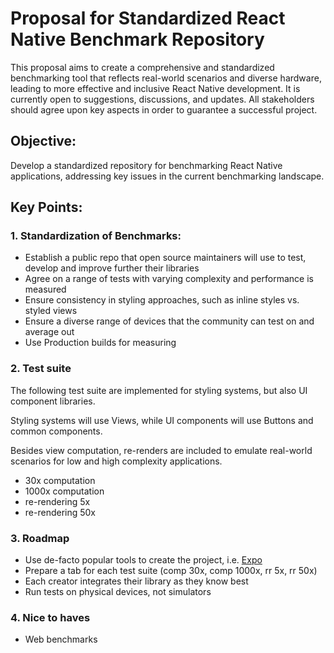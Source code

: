 # Proposal for Standardized React Native Benchmark Repository

This proposal aims to create a comprehensive and standardized benchmarking tool that reflects real-world scenarios and diverse hardware, leading to more effective and inclusive React Native development.
It is currently open to suggestions, discussions, and updates. All stakeholders should agree upon key aspects in order to guarantee a successful project.

## Objective:

Develop a standardized repository for benchmarking React Native applications, addressing key issues in the current benchmarking landscape.

## Key Points:

### 1. Standardization of Benchmarks:

- Establish a public repo that open source maintainers will use to test, develop and improve further their libraries
- Agree on a range of tests with varying complexity and performance is measured
- Ensure consistency in styling approaches, such as inline styles vs. styled views
- Ensure a diverse range of devices that the community can test on and average out
- Use Production builds for measuring

### 2. Test suite

The following test suite are implemented for styling systems, but also UI component libraries.

Styling systems will use Views, while UI components will use Buttons and common components.

Besides view computation, re-renders are included to emulate real-world scenarios for low and high complexity applications.

- 30x computation
- 1000x computation
- re-rendering 5x
- re-rendering 50x

### 3. Roadmap

- Use de-facto popular tools to create the project, i.e. [Expo](https://expo.dev/)
- Prepare a tab for each test suite (comp 30x, comp 1000x, rr 5x, rr 50x)
- Each creator integrates their library as they know best
- Run tests on physical devices, not simulators

### 4. Nice to haves

- Web benchmarks
